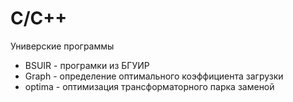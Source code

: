 # C/C++
Универские программы
- BSUIR - програмки из БГУИР
- Graph - определение оптимального коэффициента загрузки
- optima - оптимизация трансформаторного парка заменой
